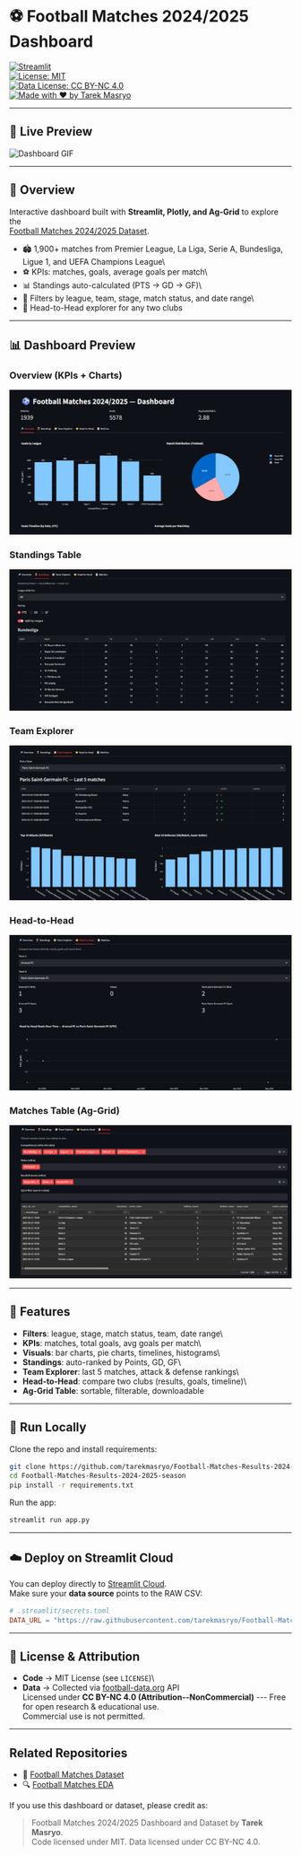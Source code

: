 # ⚽ Football Matches 2024/2025 Dashboard

[![Streamlit](https://img.shields.io/badge/Powered%20by-Streamlit-FF4B4B)](https://streamlit.io/)\
[![License:
MIT](https://img.shields.io/badge/License-MIT-blue.svg)](LICENSE)\
[![Data License: CC BY-NC
4.0](https://img.shields.io/badge/Data%20License-CC%20BY--NC%204.0-lightgrey.svg)](DATA_LICENSE)\
[![Made with ❤️ by Tarek
Masryo](https://img.shields.io/badge/Made%20by-Tarek%20Masryo-blue)](https://github.com/tarekmasryo)

------------------------------------------------------------------------

## 🎥 Live Preview

![Dashboard GIF](assets/football_dashboard.gif)

------------------------------------------------------------------------

## 📌 Overview

Interactive dashboard built with **Streamlit, Plotly, and Ag-Grid** to
explore the\
[Football Matches 2024/2025
Dataset](https://github.com/tarekmasryo/Football-Matches-Results-2024-2025-season/blob/main/data/football_matches_2024_2025.csv).

-   🏟️ 1,900+ matches from Premier League, La Liga, Serie A, Bundesliga,
    Ligue 1, and UEFA Champions League\
-   ⚽ KPIs: matches, goals, average goals per match\
-   📊 Standings auto-calculated (PTS → GD → GF)\
-   🔎 Filters by league, team, stage, match status, and date range\
-   🤝 Head-to-Head explorer for any two clubs

------------------------------------------------------------------------

## 📊 Dashboard Preview

### Overview (KPIs + Charts)

![Overview](assets/overview.png)

### Standings Table

![Standings](assets/standings.png)

### Team Explorer

![Teams](assets/team_explorer.png)

### Head-to-Head

![Head-to-Head](assets/head_to_head.png)

### Matches Table (Ag-Grid)

![Matches](assets/matches.png)

------------------------------------------------------------------------

## 🔑 Features

-   **Filters**: league, stage, match status, team, date range\
-   **KPIs**: matches, total goals, avg goals per match\
-   **Visuals**: bar charts, pie charts, timelines, histograms\
-   **Standings**: auto-ranked by Points, GD, GF\
-   **Team Explorer**: last 5 matches, attack & defense rankings\
-   **Head-to-Head**: compare two clubs (results, goals, timeline)\
-   **Ag-Grid Table**: sortable, filterable, downloadable

------------------------------------------------------------------------

## 🚀 Run Locally

Clone the repo and install requirements:

``` bash
git clone https://github.com/tarekmasryo/Football-Matches-Results-2024-2025-season.git
cd Football-Matches-Results-2024-2025-season
pip install -r requirements.txt
```

Run the app:

``` bash
streamlit run app.py
```

------------------------------------------------------------------------

## ☁️ Deploy on Streamlit Cloud

You can deploy directly to [Streamlit
Cloud](https://streamlit.io/cloud).\
Make sure your **data source** points to the RAW CSV:

``` toml
# .streamlit/secrets.toml
DATA_URL = "https://raw.githubusercontent.com/tarekmasryo/Football-Matches-Results-2024-2025-season/main/data/football_matches_2024_2025.csv"
```

------------------------------------------------------------------------

## 📜 License & Attribution

-   **Code** → MIT License (see `LICENSE`)\
-   **Data** → Collected via
    [football-data.org](https://www.football-data.org/) API\
    Licensed under **CC BY-NC 4.0 (Attribution--NonCommercial)** ---
    Free for open research & educational use.\
    Commercial use is not permitted.

------------------------------------------------------------------------

## Related Repositories
- 📂 [Football Matches Dataset](https://github.com/tarekmasryo/football-matches-dataset)
- 🔍 [Football Matches EDA](https://github.com/tarekmasryo/football-matches-eda)




If you use this dashboard or dataset, please credit as:

> Football Matches 2024/2025 Dashboard and Dataset by **Tarek Masryo**.\
> Code licensed under MIT. Data licensed under CC BY-NC 4.0.
